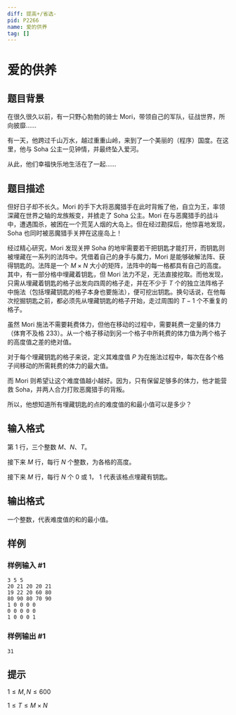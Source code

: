 ```yaml
---
diff: 提高+/省选-
pid: P2266
name: 爱的供养
tag: []
---
```

# 爱的供养
## 题目背景

在很久很久以前，有一只野心勃勃的骑士 Mori，带领自己的军队，征战世界，所向披靡……

有一天，他跨过千山万水，越过重重山岭，来到了一个美丽的（程序）国度。在这里，他与 Soha 公主一见钟情，并最终坠入爱河。

从此，他们幸福快乐地生活在了一起……

## 题目描述

但好日子却不长久。Mori 的手下大将恶魔猎手在此时背叛了他，自立为王，率领深藏在世界之轴的龙族叛变，并掳走了 Soha 公主。Mori 在与恶魔猎手的战斗中，遭遇围杀，被困在一个荒芜人烟的大岛上。但在经过勘探后，他惊喜地发现，Soha 也同时被恶魔猎手关押在这座岛上！

经过精心研究，Mori 发现关押 Soha 的地牢需要若干把钥匙才能打开，而钥匙则被埋藏在一系列的法阵中。凭借着自己的身手与魔力，Mori 是能够破解法阵、获得钥匙的。法阵是一个 $M\times N$ 大小的矩阵，法阵中的每一格都具有自己的高度。其中，有一部分格中埋藏着钥匙，但 Mori 法力不足，无法直接挖取。而他发现，只需从埋藏着钥匙的格子出发向四周的格子走，并在不少于 $T$ 个的独立法阵格子中施法（包括埋藏钥匙的格子本身也要施法），便可挖出钥匙。换句话说，在他每次挖掘钥匙之前，都必须先从埋藏钥匙的格子开始，走过周围的 $T-1$ 个不重复的格子。

虽然 Mori 施法不需要耗费体力，但他在移动的过程中，需要耗费一定量的体力（体育不及格 233）。从一个格子移动到另一个格子中所耗费的体力值为两个格子的高度值之差的绝对值。

对于每个埋藏钥匙的格子来说，定义其难度值 $P$ 为在施法过程中，每次在各个格子间移动的所需耗费的体力的最大值。

而 Mori 则希望让这个难度值越小越好。因为，只有保留足够多的体力，他才能营救 Soha，并两人合力打败恶魔猎手的背叛。

所以，他想知道所有埋藏钥匙的点的难度值的和最小值可以是多少？

## 输入格式

第 $1$ 行，三个整数 $M$、$N$、$T$。

接下来 $M$ 行，每行 $N$ 个整数，为各格的高度。

接下来 $M$ 行，每行 $N$ 个 $0$ 或 $1$， $1$ 代表该格点埋藏有钥匙。

## 输出格式

一个整数，代表难度值的和的最小值。

## 样例

### 样例输入 #1
```
3 5 5
20 21 20 20 21
19 22 20 60 80
80 90 80 70 90
1 0 0 0 0
0 0 0 0 0
1 0 0 0 1

```
### 样例输出 #1
```
31
```
## 提示

$1 ≤ M, N ≤ 600$

$1 ≤ T ≤ M\times N$

